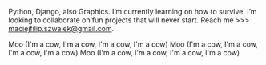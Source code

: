 
Python, Django, also Graphics.
I’m currently learning on how to survive.
I’m looking to collaborate on fun projects that will never start.
Reach me >>> maciejfilip.szwalek@gmail.com.


Moo (I'm a cow, I'm a cow, I'm a cow, I'm a cow)
Moo (I'm a cow, I'm a cow, I'm a cow, I'm a cow)
Moo (I'm a cow, I'm a cow, I'm a cow, I'm a cow)

